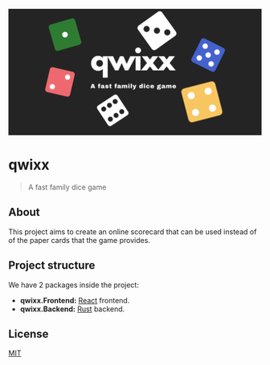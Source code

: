 ![Banner](/assets/banner.png)

# qwixx

> A fast family dice game

## About

This project aims to create an online scorecard that can be used instead of of the paper cards that the game provides.

## Project structure

We have 2 packages inside the project:

- **qwixx.Frontend:** [React](https://react.dev/) frontend.
- **qwixx.Backend:** [Rust](https://www.rust-lang.org/) backend.

## License

[MIT](./LICENSE)
